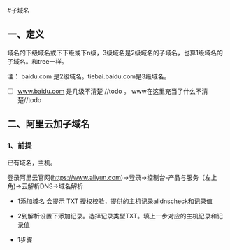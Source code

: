 #子域名

## 一、定义

域名的下级域名或下下级或下n级，3级域名是2级域名的子域名，也算1级域名的子域名。和tree一样。

注： baidu.com 是2级域名。tiebai.baidu.com是3级域名。

- [ ] www.baidu.com 是几级不清楚 //todo 。  www在这里充当了什么不清楚//todo
  
  

## 二、阿里云加子域名

### 1、前提

已有域名，主机。

登录阿里云官网(https://www.aliyun.com)->登录->控制台-产品与服务（左上角)->云解析DNS->域名解析



* 1添加域名 会提示 TXT 授权校验，提供的主机记录alidnscheck和记录值

* 2到解析设置下添加记录。选择记录类型TXT。填上一步对应的主机记录和记录值

* 1步骤

  

